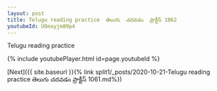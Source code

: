 ```yaml
---
layout: post
title: Telugu reading practice  తెలుగు  చదవడం  ప్రాక్టీస్ 1062
youtubeId: UOeoyjm89p4
---
```

 
 
Telugu reading practice
 
 
 
 
 


{% include youtubePlayer.html id=page.youtubeId %}
 
[Next]({{ site.baseurl }}{% link  split1/_posts/2020-10-21-Telugu reading practice  తెలుగు  చదవడం  ప్రాక్టీస్ 1061.md%})
 
